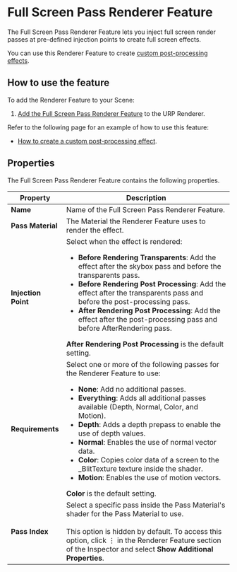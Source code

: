 # Full Screen Pass Renderer Feature

The Full Screen Pass Renderer Feature lets you inject full screen render passes at pre-defined injection points to create full screen effects.

You can use this Renderer Feature to create [custom post-processing effects](../post-processing/custom-post-processing.md).

## How to use the feature

To add the Renderer Feature to your Scene:

1. [Add the Full Screen Pass Renderer Feature](../urp-renderer-feature-how-to-add.md) to the URP Renderer.

Refer to the following page for an example of how to use this feature:

* [How to create a custom post-processing effect](../post-processing/post-processing-custom-effect-low-code.md).

## Properties

The Full Screen Pass Renderer Feature contains the following properties.

| Property | Description |
| -------- | ----------- |
| **Name** | Name of the Full Screen Pass Renderer Feature. |
| **Pass Material** | The Material the Renderer Feature uses to render the effect. |
| **Injection Point** | Select when the effect is rendered:<ul><li>**Before Rendering Transparents**: Add the effect after the skybox pass and before the transparents pass.</li><li>**Before Rendering Post Processing**: Add the effect after the transparents pass and before the post-processing pass.</li><li>**After Rendering Post Processing**: Add the effect after the post-processing pass and before AfterRendering pass.</li></ul>**After Rendering Post Processing** is the default setting. |
| **Requirements** | Select one or more of the following passes for the Renderer Feature to use:<ul><li>**None**: Add no additional passes.</li><li>**Everything**: Adds all additional passes available (Depth, Normal, Color, and Motion).</li><li>**Depth**: Adds a depth prepass to enable the use of depth values.</li><li>**Normal**: Enables the use of normal vector data.</li><li>**Color**: Copies color data of a screen to the _BlitTexture texture inside the shader.</li><li>**Motion**: Enables the use of motion vectors.</li></ul>**Color** is the default setting. |
| **Pass Index** | Select a specific pass inside the Pass Material's shader for the Pass Material to use.<br/><br/>This option is hidden by default. To access this option, click &#8942; in the Renderer Feature section of the Inspector and select **Show Additional Properties**. |